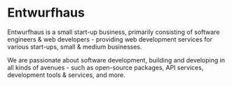 # Entwurfhaus

Entwurfhaus is a small start-up business, primarily consisting of software engineers & web developers - providing web development services for various start-ups, small & medium businesses.

We are passionate about software development, building and developing in all kinds of avenues - such as open-source packages, API services, development tools & services, and more.
